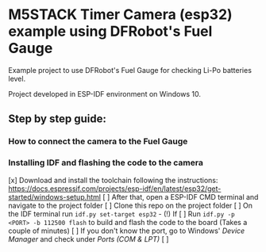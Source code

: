 # M5STACK Timer Camera (esp32) example using DFRobot's Fuel Gauge

Example project to use DFRobot's Fuel Gauge for checking Li-Po batteries level.

Project developed in ESP-IDF environment on Windows 10.

## Step by step guide:
### How to connect the camera to the Fuel Gauge

### Installing IDF and flashing the code to the camera
[x] Download and install the toolchain following the instructions: 
https://docs.espressif.com/projects/esp-idf/en/latest/esp32/get-started/windows-setup.html
[ ] After that, open a ESP-IDF CMD terminal and navigate to the project folder
[ ] Clone this repo on the project folder
[ ] On the IDF terminal run `idf.py set-target esp32`
    - (!) If 
[ ] Run `idf.py -p <PORT> -b 112500 flash` to build and flash the code to the board (Takes a couple of minutes)
[ ] If you don't know the port, go to Windows' *Device Manager* and check under *Ports (COM & LPT)*
[ ] 